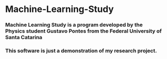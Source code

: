 # Machine-Learning-Study
### Machine Learning Study is a program developed by the Physics student Gustavo Pontes from the Federal University of Santa Catarina
### This software is just a demonstration of my research project.

